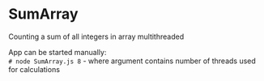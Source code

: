 # SumArray
Counting a sum of all integers in array multithreaded

App can be started manually:  
`# node SumArray.js 8` - where argument contains number of threads used for calculations
